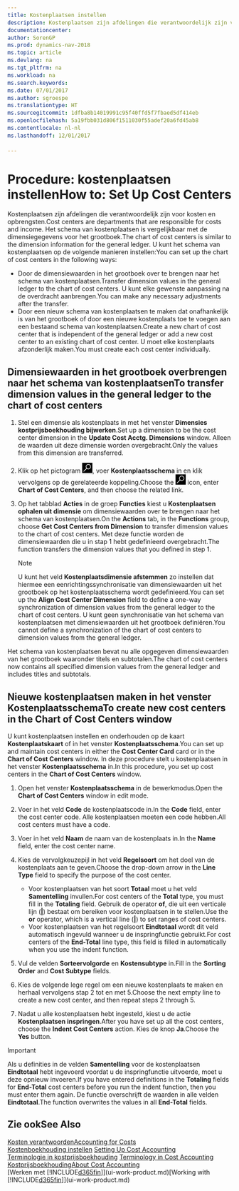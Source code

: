 ```yaml
---
title: Kostenplaatsen instellen
description: Kostenplaatsen zijn afdelingen die verantwoordelijk zijn voor kosten en opbrengsten. Het schema van kostenplaatsen is vergelijkbaar met de dimensiegegevens voor het grootboek.
documentationcenter: 
author: SorenGP
ms.prod: dynamics-nav-2018
ms.topic: article
ms.devlang: na
ms.tgt_pltfrm: na
ms.workload: na
ms.search.keywords: 
ms.date: 07/01/2017
ms.author: sgroespe
ms.translationtype: HT
ms.sourcegitcommit: 1dfba8b14019991c95f40ffd5f7fbaed5df414eb
ms.openlocfilehash: 5a19fbb031d806f1511030f55adef20a6fd45ab8
ms.contentlocale: nl-nl
ms.lasthandoff: 12/01/2017

---
```

# <a name="how-to-set-up-cost-centers"></a><span data-ttu-id="f67f9-104">Procedure: kostenplaatsen instellen</span><span class="sxs-lookup"><span data-stu-id="f67f9-104">How to: Set Up Cost Centers</span></span>
<span data-ttu-id="f67f9-105">Kostenplaatsen zijn afdelingen die verantwoordelijk zijn voor kosten en opbrengsten.</span><span class="sxs-lookup"><span data-stu-id="f67f9-105">Cost centers are departments that are responsible for costs and income.</span></span> <span data-ttu-id="f67f9-106">Het schema van kostenplaatsen is vergelijkbaar met de dimensiegegevens voor het grootboek.</span><span class="sxs-lookup"><span data-stu-id="f67f9-106">The chart of cost centers is similar to the dimension information for the general ledger.</span></span> <span data-ttu-id="f67f9-107">U kunt het schema van kostenplaatsen op de volgende manieren instellen:</span><span class="sxs-lookup"><span data-stu-id="f67f9-107">You can set up the chart of cost centers in the following ways:</span></span>  

-   <span data-ttu-id="f67f9-108">Door de dimensiewaarden in het grootboek over te brengen naar het schema van kostenplaatsen.</span><span class="sxs-lookup"><span data-stu-id="f67f9-108">Transfer dimension values in the general ledger to the chart of cost centers.</span></span> <span data-ttu-id="f67f9-109">U kunt elke gewenste aanpassing na de overdracht aanbrengen.</span><span class="sxs-lookup"><span data-stu-id="f67f9-109">You can make any necessary adjustments after the transfer.</span></span>  
-   <span data-ttu-id="f67f9-110">Door een nieuw schema van kostenplaatsen te maken dat onafhankelijk is van het grootboek of door een nieuwe kostenplaats toe te voegen aan een bestaand schema van kostenplaatsen.</span><span class="sxs-lookup"><span data-stu-id="f67f9-110">Create a new chart of cost center that is independent of the general ledger or add a new cost center to an existing chart of cost center.</span></span> <span data-ttu-id="f67f9-111">U moet elke kostenplaats afzonderlijk maken.</span><span class="sxs-lookup"><span data-stu-id="f67f9-111">You must create each cost center individually.</span></span>  

## <a name="to-transfer-dimension-values-in-the-general-ledger-to-the-chart-of-cost-centers"></a><span data-ttu-id="f67f9-112">Dimensiewaarden in het grootboek overbrengen naar het schema van kostenplaatsen</span><span class="sxs-lookup"><span data-stu-id="f67f9-112">To transfer dimension values in the general ledger to the chart of cost centers</span></span>  
1.  <span data-ttu-id="f67f9-113">Stel een dimensie als kostenplaats in met het venster **Dimensies kostprijsboekhouding bijwerken**.</span><span class="sxs-lookup"><span data-stu-id="f67f9-113">Set up a dimension to be the cost center dimension in the **Update Cost Acctg. Dimensions** window.</span></span> <span data-ttu-id="f67f9-114">Alleen de waarden uit deze dimensie worden overgebracht.</span><span class="sxs-lookup"><span data-stu-id="f67f9-114">Only the values from this dimension are transferred.</span></span>  
2.  <span data-ttu-id="f67f9-115">Klik op het pictogram ![Zoeken naar pagina of rapport](media/ui-search/search_small.png "pictogram Zoeken naar pagina of rapport"), voer **Kostenplaatsschema** in en klik vervolgens op de gerelateerde koppeling.</span><span class="sxs-lookup"><span data-stu-id="f67f9-115">Choose the ![Search for Page or Report](media/ui-search/search_small.png "Search for Page or Report icon") icon, enter **Chart of Cost Centers**, and then choose the related link.</span></span>  
3.  <span data-ttu-id="f67f9-116">Op het tabblad **Acties** in de groep **Functies** kiest u **Kostenplaatsen ophalen uit dimensie** om dimensiewaarden over te brengen naar het schema van kostenplaatsen.</span><span class="sxs-lookup"><span data-stu-id="f67f9-116">On the **Actions** tab, in the **Functions** group, choose **Get Cost Centers from Dimension** to transfer dimension values to the chart of cost centers.</span></span> <span data-ttu-id="f67f9-117">Met deze functie worden de dimensiewaarden die u in stap 1 hebt gedefinieerd overgebracht.</span><span class="sxs-lookup"><span data-stu-id="f67f9-117">The function transfers the dimension values that you defined in step 1.</span></span>  

    > [!NOTE]  
    >  <span data-ttu-id="f67f9-118">U kunt het veld **Kostenplaatsdimensie afstemmen** zo instellen dat hiermee een eenrichtingssynchronisatie van dimensiewaarden uit het grootboek op het kostenplaatsschema wordt gedefinieerd.</span><span class="sxs-lookup"><span data-stu-id="f67f9-118">You can set up the **Align Cost Center Dimension**  field to define a one-way synchronization of dimension values from the general ledger to the chart of cost centers.</span></span> <span data-ttu-id="f67f9-119">U kunt geen synchronisatie van het schema van kostenplaatsen met dimensiewaarden uit het grootboek definiëren.</span><span class="sxs-lookup"><span data-stu-id="f67f9-119">You cannot define a synchronization of the chart of cost centers to dimension values from the general ledger.</span></span>  

<span data-ttu-id="f67f9-120">Het schema van kostenplaatsen bevat nu alle opgegeven dimensiewaarden van het grootboek waaronder titels en subtotalen.</span><span class="sxs-lookup"><span data-stu-id="f67f9-120">The chart of cost centers now contains all specified dimension values from the general ledger and includes titles and subtotals.</span></span>  

## <a name="to-create-new-cost-centers-in-the-chart-of-cost-centers-window"></a><span data-ttu-id="f67f9-121">Nieuwe kostenplaatsen maken in het venster Kostenplaatsschema</span><span class="sxs-lookup"><span data-stu-id="f67f9-121">To create new cost centers in the Chart of Cost Centers window</span></span>  
<span data-ttu-id="f67f9-122">U kunt kostenplaatsen instellen en onderhouden op de kaart **Kostenplaatskaart** of in het venster **Kostenplaatsschema**.</span><span class="sxs-lookup"><span data-stu-id="f67f9-122">You can set up and maintain cost centers in either the **Cost Center Card** card or in the **Chart of Cost Centers** window.</span></span> <span data-ttu-id="f67f9-123">In deze procedure stelt u kostenplaatsen in het venster **Kostenplaatsschema** in.</span><span class="sxs-lookup"><span data-stu-id="f67f9-123">In this procedure, you set up cost centers in the **Chart of Cost Centers** window.</span></span>  

1. <span data-ttu-id="f67f9-124">Open het venster **Kostenplaatsschema** in de bewerkmodus.</span><span class="sxs-lookup"><span data-stu-id="f67f9-124">Open the **Chart of Cost Centers** window in edit mode.</span></span>  
2. <span data-ttu-id="f67f9-125">Voer in het veld **Code** de kostenplaatscode in.</span><span class="sxs-lookup"><span data-stu-id="f67f9-125">In the **Code** field, enter the cost center code.</span></span> <span data-ttu-id="f67f9-126">Alle kostenplaatsen moeten een code hebben.</span><span class="sxs-lookup"><span data-stu-id="f67f9-126">All cost centers must have a code.</span></span>  
3. <span data-ttu-id="f67f9-127">Voer in het veld **Naam** de naam van de kostenplaats in.</span><span class="sxs-lookup"><span data-stu-id="f67f9-127">In the **Name** field, enter the cost center name.</span></span>  
4. <span data-ttu-id="f67f9-128">Kies de vervolgkeuzepijl in het veld **Regelsoort** om het doel van de kostenplaats aan te geven.</span><span class="sxs-lookup"><span data-stu-id="f67f9-128">Choose the drop-down arrow in the **Line Type** field to specify the purpose of the cost center.</span></span>  

    - <span data-ttu-id="f67f9-129">Voor kostenplaatsen van het soort **Totaal** moet u het veld **Samentelling** invullen.</span><span class="sxs-lookup"><span data-stu-id="f67f9-129">For cost centers of the **Total** type, you must fill in the **Totaling** field.</span></span> <span data-ttu-id="f67f9-130">Gebruik de operator **of**, die uit een verticale lijn (**&#124;**) bestaat om bereiken voor kostenplaatsen in te stellen.</span><span class="sxs-lookup"><span data-stu-id="f67f9-130">Use the **or** operator, which is a vertical line (**&#124;**) to set ranges of cost centers.</span></span>  
    - <span data-ttu-id="f67f9-131">Voor kostenplaatsen van het regelsoort **Eindtotaal** wordt dit veld automatisch ingevuld wanneer u de inspringfunctie gebruikt.</span><span class="sxs-lookup"><span data-stu-id="f67f9-131">For cost centers of the **End-Total** line type, this field is filled in automatically when you use the indent function.</span></span>  
5.  <span data-ttu-id="f67f9-132">Vul de velden **Sorteervolgorde** en **Kostensubtype** in.</span><span class="sxs-lookup"><span data-stu-id="f67f9-132">Fill in the **Sorting Order** and **Cost Subtype** fields.</span></span>  
6.  <span data-ttu-id="f67f9-133">Kies de volgende lege regel om een nieuwe kostenplaats te maken en herhaal vervolgens stap 2 tot en met 5.</span><span class="sxs-lookup"><span data-stu-id="f67f9-133">Choose the next empty line to create a new cost center, and then repeat steps 2 through 5.</span></span>  
7.  <span data-ttu-id="f67f9-134">Nadat u alle kostenplaatsen hebt ingesteld, kiest u de actie **Kostenplaatsen inspringen**.</span><span class="sxs-lookup"><span data-stu-id="f67f9-134">After you have set up all the cost centers, choose the **Indent Cost Centers** action.</span></span> <span data-ttu-id="f67f9-135">Kies de knop **Ja**.</span><span class="sxs-lookup"><span data-stu-id="f67f9-135">Choose the **Yes** button.</span></span>  

> [!IMPORTANT]  
>  <span data-ttu-id="f67f9-136">Als u definities in de velden **Samentelling** voor de kostenplaatsen **Eindtotaal** hebt ingevoerd voordat u de inspringfunctie uitvoerde, moet u deze opnieuw invoeren.</span><span class="sxs-lookup"><span data-stu-id="f67f9-136">If you have entered definitions in the **Totaling** fields for **End-Total** cost centers before you run the indent function, then you must enter them again.</span></span> <span data-ttu-id="f67f9-137">De functie overschrijft de waarden in alle velden **Eindtotaal**.</span><span class="sxs-lookup"><span data-stu-id="f67f9-137">The function overwrites the values in all **End-Total** fields.</span></span>  

## <a name="see-also"></a><span data-ttu-id="f67f9-138">Zie ook</span><span class="sxs-lookup"><span data-stu-id="f67f9-138">See Also</span></span>  
[<span data-ttu-id="f67f9-139">Kosten verantwoorden</span><span class="sxs-lookup"><span data-stu-id="f67f9-139">Accounting for Costs</span></span>](finance-manage-cost-accounting.md)  
<span data-ttu-id="f67f9-140">[Kostenboekhouding instellen](finance-set-up-cost-accounting.md) </span><span class="sxs-lookup"><span data-stu-id="f67f9-140">[Setting Up Cost Accounting](finance-set-up-cost-accounting.md) </span></span>  
<span data-ttu-id="f67f9-141">[Terminologie in kostprijsboekhouding](finance-terminology-in-cost-accounting.md) </span><span class="sxs-lookup"><span data-stu-id="f67f9-141">[Terminology in Cost Accounting](finance-terminology-in-cost-accounting.md) </span></span>  
[<span data-ttu-id="f67f9-142">Kostprijsboekhouding</span><span class="sxs-lookup"><span data-stu-id="f67f9-142">About Cost Accounting</span></span>](finance-about-cost-accounting.md)  
<span data-ttu-id="f67f9-143">[Werken met [!INCLUDE[d365fin](includes/d365fin_md.md)]](ui-work-product.md)</span><span class="sxs-lookup"><span data-stu-id="f67f9-143">[Working with [!INCLUDE[d365fin](includes/d365fin_md.md)]](ui-work-product.md)</span></span>

